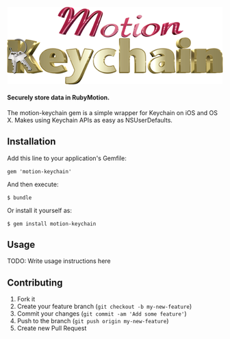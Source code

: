 ![motion-keychain-explain](./_art/motion-keychain.png)

#### Securely store data in RubyMotion.

The motion-keychain gem is a simple wrapper for Keychain on iOS and OS X. Makes using Keychain APIs as easy as NSUserDefaults.

## Installation

Add this line to your application's Gemfile:

    gem 'motion-keychain'

And then execute:

    $ bundle

Or install it yourself as:

    $ gem install motion-keychain

## Usage

TODO: Write usage instructions here

## Contributing

1. Fork it
2. Create your feature branch (`git checkout -b my-new-feature`)
3. Commit your changes (`git commit -am 'Add some feature'`)
4. Push to the branch (`git push origin my-new-feature`)
5. Create new Pull Request
